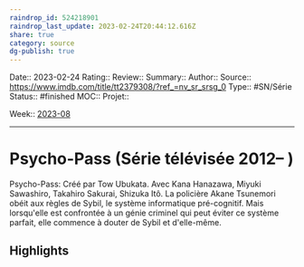 ```yaml
---
raindrop_id: 524218901
raindrop_last_update: 2023-02-24T20:44:12.616Z
share: true
category: source
dg-publish: true
---
```


Date:: 2023-02-24
Rating::
Review:: 
Summary:: 
Author::
Source:: https://www.imdb.com/title/tt2379308/?ref_=nv_sr_srsg_0
Type:: #SN/Série 
Status:: #finished 
MOC::
Projet:: 

Week:: [2023-08](../week/2023-08.md)

***
# Psycho-Pass (Série télévisée 2012– )

Psycho-Pass: Créé par Tow Ubukata. Avec Kana Hanazawa, Miyuki Sawashiro, Takahiro Sakurai, Shizuka Itô. La policière Akane Tsunemori obéit aux règles de Sybil, le système informatique pré-cognitif. Mais lorsqu'elle est confrontée à un génie criminel qui peut éviter ce système parfait, elle commence à douter de Sybil et d'elle-même.

## Highlights

